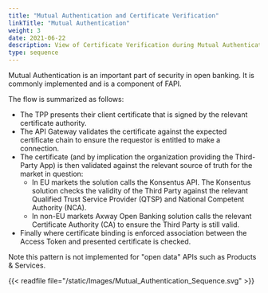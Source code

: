 ```yaml
---
title: "Mutual Authentication and Certificate Verification"
linkTitle: "Mutual Authentication"
weight: 3
date: 2021-06-22
description: View of Certificate Verification during Mutual Authentication over TLS
type: sequence
---
```


Mutual Authentication is an important part of security in open banking. It is commonly implemented and is a component of FAPI.

The flow is summarized as follows:

* The TPP presents their client certificate that is signed by the relevant certificate authority.
* The API Gateway validates the certificate against the expected certificate chain to ensure the requestor is entitled to make a connection.
* The certificate (and by implication the organization providing the Third-Party App) is then validated against the relevant source of truth for the market in question:
  * In EU markets the solution calls the Konsentus API. The Konsentus solution checks the validity of the Third Party against the relevant Qualified Trust Service Provider (QTSP) and National Competent Authority (NCA).
  * In non-EU markets Axway Open Banking solution calls the relevant Certificate Authority (CA) to ensure the Third Party is still valid.
* Finally where certificate binding is enforced association between the Access Token and presented certificate is checked.

Note this pattern is not implemented for "open data" APIs such as Products & Services.

{{< readfile file="/static/Images/Mutual_Authentication_Sequence.svg" >}}
